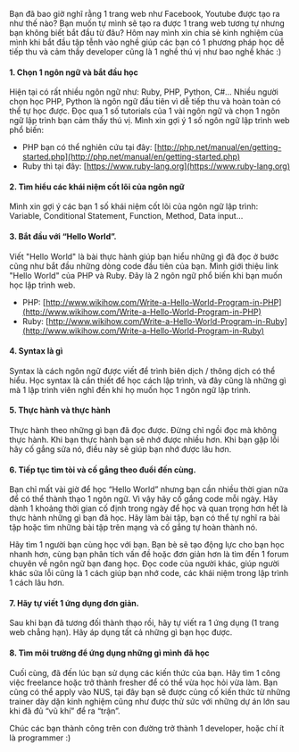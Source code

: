 
Bạn đã bao giờ nghĩ rằng 1 trang web như Facebook, Youtube được tạo ra như thế nào? Bạn muốn tự mình sẽ tạo ra được 1 trang web tương tự nhưng bạn không biết bắt đầu từ đâu? Hôm nay mình xin chia sẻ kinh nghiệm của mình khi bắt đầu tập tễnh vào nghề giúp các bạn có 1 phương pháp học dễ tiếp thu và cảm thấy developer cũng là 1 nghề thú vị như bao nghề khác :)

#### 1. Chọn 1 ngôn ngữ và bắt đầu học

Hiện tại có rất nhiều ngôn ngữ như: Ruby, PHP, Python, C#… Nhiều người chọn học PHP, Python là ngôn ngữ đầu tiên vì dễ tiếp thu và hoàn toàn có thể tự học được. Đọc qua 1 số tutorials của 1 vài ngôn ngữ và chọn 1 ngôn ngữ lập trình bạn cảm thấy thú vị. Mình xin gợi ý 1 số ngôn ngữ lập trình web phổ biến:

- PHP bạn có thể nghiên cứu tại đây: [http://php.net/manual/en/getting-started.php](http://php.net/manual/en/getting-started.php)
- Ruby thì tại đây: [https://www.ruby-lang.org](https://www.ruby-lang.org)

#### 2. Tìm hiểu các khái niệm cốt lõi của ngôn ngữ

Mình xin gợi ý các bạn 1 số khái niệm cốt lõi của ngôn ngữ lập trình: Variable, Conditional Statement, Function, Method, Data input…

#### 3. Bắt đầu với “Hello World”.

Viết "Hello World" là bài thực hành giúp bạn hiểu những gì đã đọc ở bước cũng như bắt đầu những dòng code đầu tiên của bạn. Mình giới thiệu link "Hello World" của PHP và Ruby. Đây là 2 ngôn ngữ phổ biến khi bạn muốn học lập trình web.

- PHP: [http://www.wikihow.com/Write-a-Hello-World-Program-in-PHP](http://www.wikihow.com/Write-a-Hello-World-Program-in-PHP)
- Ruby: [http://www.wikihow.com/Write-a-Hello-World-Program-in-Ruby](http://www.wikihow.com/Write-a-Hello-World-Program-in-Ruby)

#### 4. Syntax là gì

Syntax là cách ngôn ngữ được viết để trình biên dịch / thông dịch có thể hiểu. Học syntax là cần thiết để học cách lập trình, và đây cũng là những gì mà 1 lập trình viên nghĩ đến khi họ muốn học 1 ngôn ngữ lập trình.

#### 5. Thực hành và thực hành

Thực hành theo những gì bạn đã đọc được. Đừng chỉ ngồi đọc mà không thực hành. Khi bạn thực hành bạn sẽ nhớ được nhiều hơn. Khi bạn gặp lỗi hãy cố gắng sửa nó, điều này sẽ giúp bạn nhớ được lâu hơn.

#### 6. Tiếp tục tìm tòi và cố gắng theo đuổi đến cùng.

Bạn chỉ mất vài giờ để học “Hello World” nhưng bạn cần nhiều thời gian nữa để có thể thành thạo 1 ngôn ngữ. Vì vậy hãy cố gắng code mỗi ngày. Hãy dành 1 khoảng thời gian cố định trong ngày để học và quan trọng hơn hết là thực hành những gì bạn đã học. Hãy làm bài tập, bạn có thể tự nghĩ ra bài tập hoặc tìm những bài tập trên mạng và cố gắng tự hoàn thành nó.

Hãy tìm 1 người bạn cùng học với bạn. Bạn bè sẽ tạo động lực cho bạn học nhanh hơn, cùng bạn phân tích vấn đề hoặc đơn giản hơn là tìm đến 1 forum chuyên về ngôn ngữ bạn đang học. Đọc code của người khác, giúp người khác sửa lỗi cũng là 1 cách giúp bạn nhớ code, các khái niệm trong lập trình 1 cách lâu hơn.

#### 7. Hãy tự viết 1 ứng dụng đơn giản.

Sau khi bạn đã tương đối thành thạo rồi, hãy tự viết ra 1 ứng dụng (1 trang web chẳng hạn). Hãy áp dụng tất cả những gì bạn học được.

#### 8. Tìm môi trường để ứng dụng những gì mình đã học

Cuối cùng, đã đến lúc bạn sử dụng các kiến thức của bạn. Hãy tìm 1 công việc freelance hoặc trở thành fresher để có thể vừa học hỏi vừa làm. Bạn cũng có thể apply vào NUS, tại đây bạn sẽ được củng cố kiến thức từ những trainer dày dặn kinh nghiệm cũng như được thử sức với những dự án lớn sau khi đã đủ “vũ khí” để ra “trận”.

Chúc các bạn thành công trên con đường trở thành 1 developer, hoặc chí ít là programmer :)